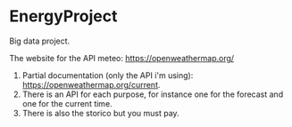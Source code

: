 # EnergyProject
Big data project.

The website for the API meteo: https://openweathermap.org/
1) Partial documentation (only the API i'm using): https://openweathermap.org/current.
2) There is an API for each purpose, for instance one for the forecast and one for the current time.
3) There is also the storico but you must pay.
